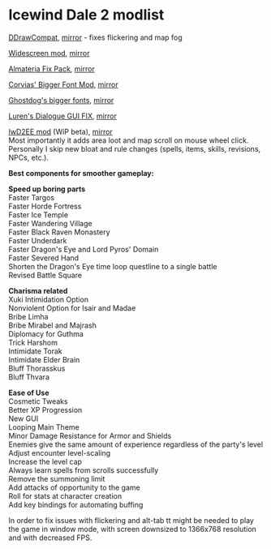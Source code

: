 # Icewind Dale 2 modlist

[DDrawCompat](https://github.com/narzoul/DDrawCompat), [mirror](https://github.com/the-overdriven/DDrawCompat) - fixes flickering and map fog

[Widescreen mod](https://github.com/Gibberlings3/widescreen), [mirror](https://github.com/the-overdriven/bg-iwd-widescreen-mod)  
  
[Almateria Fix Pack](http://www.shsforums.net/files/file/1085-almaterias-iwd2-fixpack/), [mirror](https://drive.google.com/file/d/1ur621s03DYATc-Db2IA79K8VqY1yV8dX/view?usp=sharing)  

[Corvias' Bigger Font Mod](http://www.shsforums.net/topic/38626-bigger-fonts-for-bgiitob-and-other-ie-games/), [mirror](https://drive.google.com/file/d/1-NUVRwe00RhsWv91BPWaL-AVPSYgJmqC/view?usp=sharing)  

[Ghostdog's bigger fonts](https://rpgcodex.net/forums/attachments/iwd2-bigger-fonts-zip.10894/), [mirror](https://drive.google.com/file/d/1BHe3G243Ko88l8jD2ZtPPYiM4AIl5Rh_/view?usp=sharing)

[Luren's Dialogue GUI FIX](http://havredest.eklablog.fr/interfaces-pour-widescreen-a42876917), [mirror](https://drive.google.com/file/d/11cHJ_7F67mR6rnkVdeaU-BR1IRNTOyZF/view?usp=sharing)  

[IwD2EE mod](https://discord.gg/4H9nNPH9) (WiP beta), [mirror](https://drive.google.com/file/d/1ODG-48K1Slirp710WVYET5RzRyWgi0yd/view?usp=sharing)  
Most importantly it adds area loot and map scroll on mouse wheel click.  
Personally I skip new bloat and rule changes (spells, items, skills, revisions, NPCs, etc.).  
  
**Best components for smoother gameplay:**  

**Speed up boring parts**  
Faster Targos  
Faster Horde Fortress  
Faster Ice Temple  
Faster Wandering Village  
Faster Black Raven Monastery  
Faster Underdark  
Faster Dragon's Eye and Lord Pyros' Domain  
Faster Severed Hand  
Shorten the Dragon's Eye time loop questline to a single battle  
Revised Battle Square  
  
**Charisma related**  
Xuki Intimidation Option  
Nonviolent Option for Isair and Madae  
Bribe Limha  
Bribe Mirabel and Majrash  
Diplomacy for Guthma  
Trick Harshom  
Intimidate Torak  
Intimidate Elder Brain  
Bluff Thorasskus  
Bluff Thvara  
  
**Ease of Use**  
Cosmetic Tweaks  
Better XP Progression  
New GUI  
Looping Main Theme  
Minor Damage Resistance for Armor and Shields  
Enemies give the same amount of experience regardless of the party's level  
Adjust encounter level-scaling  
Increase the level cap  
Always learn spells from scrolls successfully  
Remove the summoning limit  
Add attacks of opportunity to the game  
Roll for stats at character creation  
Add key bindings for automating buffing  

In order to fix issues with flickering and alt-tab tt might be needed to play the game in window mode, with screen downsized to 1366x768 resolution and with decreased FPS.
